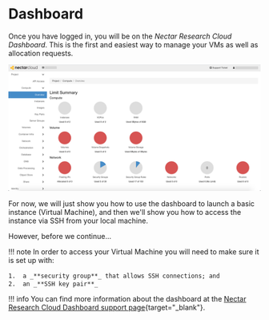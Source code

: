 # Dashboard
Once you have logged in, you will be on the *Nectar Research Cloud Dashboard*. This is the first and easiest way to manage your VMs as well as allocation requests.

![](images/dashboard.png)

For now, we will just show you how to use the dashboard to launch a basic instance (Virtual Machine), and then we'll show you how to access the instance via SSH from your local machine.

However, before we continue...

!!! note
    In order to access your Virtual Machine you will need to make sure it is set up with:

    1.  a _**security group**_ that allows SSH connections; and
    2.  an _**SSH key pair**_

!!! info
    You can find more information about the dashboard at the [Nectar Research Cloud Dashboard support page](https://support.ehelp.edu.au/support/solutions/articles/6000076111-nectar-research-cloud-dashboard){target="_blank"}.
